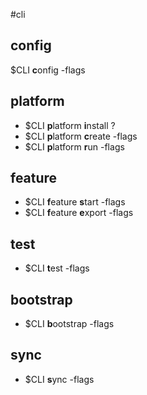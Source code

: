 #cli 

## config

$CLI **c**onfig -flags

## platform

* $CLI **p**latform **i**nstall ?
* $CLI **p**latform **c**reate -flags
* $CLI **p**latform **r**un -flags

## feature

* $CLI **f**eature **s**tart -flags
* $CLI **f**eature **e**xport -flags

## test

* $CLI **t**est -flags

## bootstrap

* $CLI **b**ootstrap -flags

## sync

* $CLI **s**ync -flags

